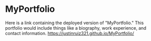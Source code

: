 # MyPortfolio
Here is a link containing the deployed version of "MyPortfolio." This portfolio would include things like a biography, work experience, and contact information.
https://justinruiz321.github.io/MyPortfolio/
